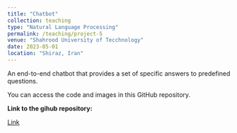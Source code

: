 ```yaml
---
title: "Chatbot"
collection: teaching
type: "Natural Language Processing"
permalink: /teaching/project-5
venue: "Shahrood University of Tecchnology"
date: 2023-05-01
location: "Shiraz, Iran"
---
```


An end-to-end chatbot that provides a set of specific answers to predefined questions.

You can access the code and images in this GitHub repository.

**Link to the gihub repository:**

[Link](https://github.com/PouyaSonej/End-to-End-Chatbot.git)

